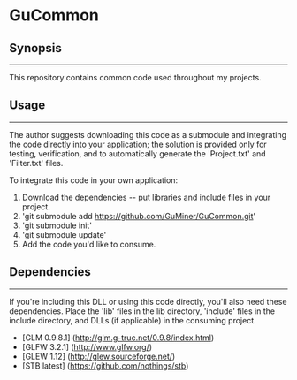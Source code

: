 # GuCommon
## Synopsis
-----------
This repository contains common code used throughout my projects. 

## Usage
--------------
The author suggests downloading this code as a submodule and integrating the code directly into your application; the solution is provided only for testing, verification, and to automatically generate the 'Project.txt' and 'Filter.txt' files.

To integrate this code in your own application:

1. Download the dependencies -- put libraries and include files in your project.
2. 'git submodule add https://github.com/GuMiner/GuCommon.git'
3. 'git submodule init'
4. 'git submodule update'
5. Add the code you'd like to consume.

## Dependencies
---------------
If you're including this DLL or using this code directly, you'll also need these dependencies. Place the 'lib' files in the lib directory, 'include' files in the include directory, and DLLs (if applicable) in the consuming project.

* [GLM 0.9.8.1] (http://glm.g-truc.net/0.9.8/index.html)
* [GLFW 3.2.1] (http://www.glfw.org/)
* [GLEW 1.12] (http://glew.sourceforge.net/)
* [STB latest] (https://github.com/nothings/stb)